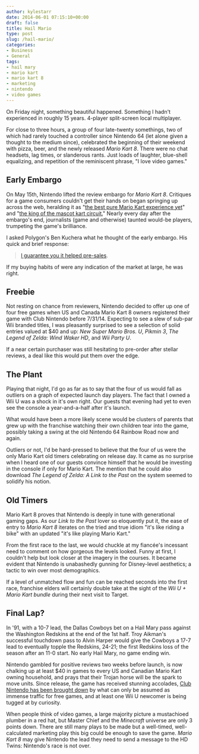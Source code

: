 ```yaml
---
author: kylestarr
date: 2014-06-01 07:15:10+00:00
draft: false
title: Hail Mario
type: post
slug: /hail-mario/
categories:
- Business
- General
tags:
- hail mary
- mario kart
- mario kart 8
- marketing
- nintendo
- video games
---
```


On Friday night, something beautiful happened. Something I hadn't experienced in roughly 15 years. 4-player split-screen local multiplayer.

For close to three hours, a group of four late-twenty somethings, two of which had rarely touched a controller since Nintendo 64 (let alone given a thought to the medium since), celebrated the beginning of their weekend with pizza, beer, and the newly released _Mario Kart 8_. There were no chat headsets, lag times, or slanderous rants. Just loads of laughter, blue-shell equalizing, and repetition of the reminiscent phrase, "I love video games."

## Early Embargo

On May 15th, Nintendo lifted the review embargo for _Mario Kart 8_. Critiques for a game consumers couldn't get their hands on began springing up across the web, heralding it as "[the best pure Mario Kart experience yet](http://www.polygon.com/2014/5/15/5673346/mario-kart-8-wii-u-review)" and "[the king of the mascot kart circuit.](http://www.ign.com/articles/2014/05/15/mario-kart-8-review)" Nearly every day after the embargo's end, journalists (game and otherwise) taunted would-be players, trumpeting the game's brilliance.

I asked Polygon's Ben Kuchera what he thought of the early embargo. His quick and brief response:

> [I guarantee you it helped pre-sales](https://twitter.com/BenKuchera/status/471424041853530116).

If my buying habits of were any indication of the market at large, he was right.

## Freebie

Not resting on chance from reviewers, Nintendo decided to offer up one of four free games when US and Canada Mario Kart 8 owners registered their game with Club Nintendo before 7/31/14. Expecting to see a slew of sub-par Wii branded titles, I was pleasantly surprised to see a selection of solid entries valued at $40 and up: _New Super Mario Bros. U_, _Pikmin 3_, _The Legend of Zelda: Wind Waker HD_, and _Wii Party U_.

If a near certain purchaser was still hesitating to pre-order after stellar reviews, a deal like this would put them over the edge.

## The Plant

Playing that night, I'd go as far as to say that the four of us would fall as outliers on a graph of expected launch day players. The fact that I owned a Wii U was a shock in it's own right. Our guests that evening had yet to even see the console a year-and-a-half after it's launch.

What would have been a more likely scene would be clusters of parents that grew up with the franchise watching their own children tear into the game, possibly taking a swing at the old Nintendo 64 Rainbow Road now and again.

Outliers or not, I'd be hard-pressed to believe that the four of us were the only Mario Kart old timers celebrating on release day. It came as no surprise when I heard one of our guests convince himself that he would be investing in the console if only for Mario Kart. The mention that he could also download _The Legend of Zelda: A Link to the Past_ on the system seemed to solidify his notion.

## Old Timers

Mario Kart 8 proves that Nintendo is deeply in tune with generational gaming gaps. As our _Link to the Past_ lover so eloquently put it, the ease of entry to _Mario Kart 8_ iterates on the tried and true idiom "it's like riding a bike" with an updated "it's like playing Mario Kart."

From the first race to the last, we would chuckle at my fiancée's incessant need to comment on how gorgeous the levels looked. Funny at first, I couldn't help but look closer at the imagery in the courses. It became evident that Nintendo is unabashedly gunning for Disney-level aesthetics; a tactic to win over most demographics.

If a level of unmatched flow and fun can be reached seconds into the first race, franchise elders will certainly double take at the sight of the _Wii U + Mario Kart bundle_ during their next visit to Target.

## Final Lap?

In '91, with a 10-7 lead, the Dallas Cowboys bet on a Hail Mary pass against the Washington Redskins at the end of the 1st half. Troy Aikman's successful touchdown pass to Alvin Harper would give the Cowboys a 17-7 lead to eventually topple the Redskins, 24-21; the first Redskins loss of the season after an 11-0 start. No early Hail Mary, no game ending win.

Nintendo gambled for positive reviews two weeks before launch, is now chalking up at least $40 in games to every US and Canadian Mario Kart owning household, and prays that their Trojan horse will be the spark to move units. Since release, the game has received stunning accolades, [Club Nintendo has been brought down](https://tsogaming.wordpress.com/2014/05/31/club-nintendo-stuck-in-mario-kart-traffic/) by what can only be assumed as immense traffic for free games, and at least one Wii U newcomer is being tugged at by curiosity.

When people think of video games, a large majority picture a mustachioed plumber in a red hat, but Master Chief and the _Minecraft_ universe are only 3 points down. There are still many plays to be made but a well-timed, well-calculated marketing play this big could be enough to save the game. _Mario Kart 8_ may give Nintendo the lead they need to send a message to the HD Twins: Nintendo's race is not over.
